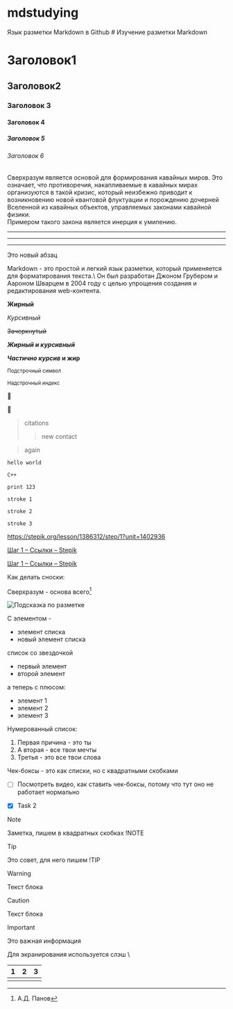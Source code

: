 # mdstudying
Язык разметки Markdown в Github
\# Изучение разметки Markdown

# Заголовок1

## Заголовок2

### Заголовок 3 

#### Заголовок 4

##### Заголовок 5

###### Заголовок 6

Сверхразум является основой для формирования кавайных миров.                                                                                       Это означает, что противоречия, накапливаемые в кавайных мирах организуются в такой кризис, который неизбежно приводит к возникновению новой квантовой флуктуации и порождению дочерней Вселенной из кавайных объектов, управляемых законами кавайной физики. <br>Примером такого закона является инерция к умилению.

<hr>


---

---

Это новый абзац

Markdown - это простой и легкий язык разметки, который применяется для форматирования текста.\ Он был разработан Джоном Грубером и Аароном Шварцем в 2004 году с целью упрощения создания и редактирования web-контента.



**Жирный**

*Курсивный*

~~Зачеркнутый~~

***Жирный и курсивный***

**_Частично курсив_ и жир**

<sub>Подстрочный символ</sub>

<sup>Надстрочный индекс</sup>

:middle_finger:

:eyes:

> citations
>
> > new contact

> again

`hello world`



```C++```

```print 123```

```stroke 1```

```	stroke 2	```	

```stroke 3```

<https://stepik.org/lesson/1386312/step/1?unit=1402936>

[Шаг 1 – Ссылки – Stepik](https://stepik.org/lesson/1386312/step/1?unit=1402936)

[Шаг 1 – Ссылки – Stepik](https://stepik.org/lesson/1386312/step/1?unit=1402936 "Ссылка на курс")

Как делать сноски:

Сверхразум - основа всего[^1]

[^1]: А.Д. Панов

![Подсказка по разметке](https://i.pinimg.com/originals/7b/39/1e/7b391e93c9fbd6de530b2656b2c0ce24.png "very convinient!")

С элементом -

- элемент списка 	
- новый элемент списка

список со звездочкой

* первый элемент
* второй элемент

а теперь с плюсом:

+ элемент 1
+ элемент 2
+ элемент 3

Нумерованный список:

1. Первая причина - это ты
2. А вторая - все твои мечты
3. Третья - это все твои слова



Чек-боксы - это как списки, но с квадратными скобками

- [ ] Посмотреть видео, как ставить чек-боксы, потому что тут оно не работает нормально
- [x] Task 2



> [!NOTE]
>
> Заметка, пишем в квадратных скобках !NOTE



> [!TIP]
>
> Это совет, для него пишем !TIP



> [!WARNINg] 
>
> Текст блока



> [!CAUTIOn] 
>
> Текст блока



> [!IMPORTANT]
>
> Это важная информация



Для экранирования используется слэш \

<!-- Это комментарий, который никак не интерпретируется -->



|  1   |  2   |  3   |
| :--: | :--: | :--: |
|      |      |      |

